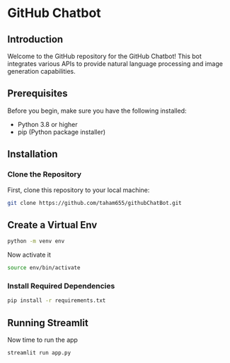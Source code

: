 # GitHub Chatbot

## Introduction

Welcome to the GitHub repository for the GitHub Chatbot! This bot integrates various APIs to provide natural language processing and image generation capabilities.

## Prerequisites

Before you begin, make sure you have the following installed:
- Python 3.8 or higher
- pip (Python package installer)

## Installation

### Clone the Repository

First, clone this repository to your local machine:

```bash
git clone https://github.com/taham655/githubChatBot.git
```
## Create a Virtual Env

```bash
python -m venv env
```
Now activate it

```bash
source env/bin/activate
```
### Install Required Dependencies

```bash
pip install -r requirements.txt
```
## Running Streamlit 
Now time to run the app
```bash
streamlit run app.py
```




